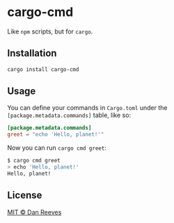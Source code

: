# cargo-cmd

Like `npm` scripts, but for `cargo`.

## Installation

```sh
cargo install cargo-cmd
```

## Usage

You can define your commands in `Cargo.toml` under the `[package.metadata.commands]` table, like so:

```toml
[package.metadata.commands]
greet = "echo 'Hello, planet!'"
```

Now you can run `cargo cmd greet`:

```sh
$ cargo cmd greet
> echo 'Hello, planet!'
Hello, planet!
```

## License
[MIT © Dan Reeves](./LICENSE)
